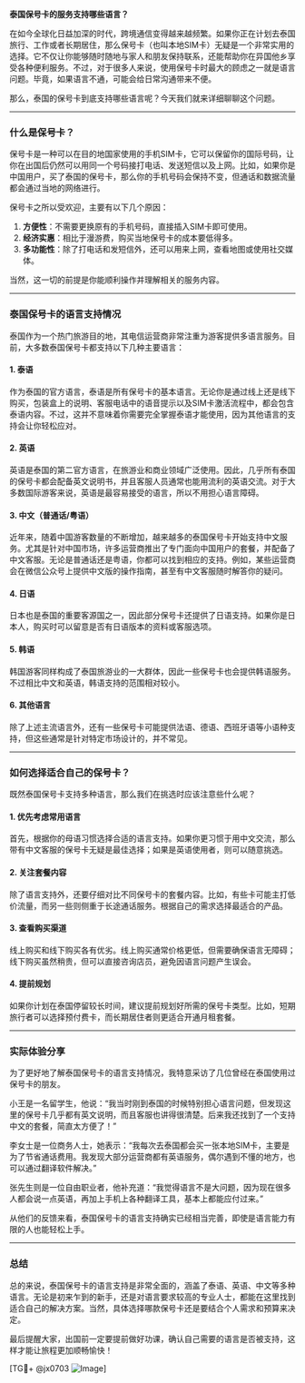 **泰国保号卡的服务支持哪些语言？**

在如今全球化日益加深的时代，跨境通信变得越来越频繁。如果你正在计划去泰国旅行、工作或者长期居住，那么保号卡（也叫本地SIM卡）无疑是一个非常实用的选择。它不仅让你能够随时随地与家人和朋友保持联系，还能帮助你在异国他乡享受各种便利服务。不过，对于很多人来说，使用保号卡时最大的顾虑之一就是语言问题。毕竟，如果语言不通，可能会给日常沟通带来不便。

那么，泰国的保号卡到底支持哪些语言呢？今天我们就来详细聊聊这个问题。

---

### **什么是保号卡？**
保号卡是一种可以在目的地国家使用的手机SIM卡，它可以保留你的国际号码，让你在出国后仍然可以用同一个号码接打电话、发送短信以及上网。比如，如果你是中国用户，买了泰国的保号卡，那么你的手机号码会保持不变，但通话和数据流量都会通过当地的网络进行。

保号卡之所以受欢迎，主要有以下几个原因：
1. **方便性**：不需要更换原有的手机号码，直接插入SIM卡即可使用。
2. **经济实惠**：相比于漫游费，购买当地保号卡的成本要低得多。
3. **多功能性**：除了打电话和发短信外，还可以用来上网，查看地图或使用社交媒体。

当然，这一切的前提是你能顺利操作并理解相关的服务内容。

---

### **泰国保号卡的语言支持情况**
泰国作为一个热门旅游目的地，其电信运营商非常注重为游客提供多语言服务。目前，大多数泰国保号卡都支持以下几种主要语言：

#### **1. 泰语**
作为泰国的官方语言，泰语是所有保号卡的基本语言。无论你是通过线上还是线下购买，包装盒上的说明、客服电话中的语音提示以及SIM卡激活流程中，都会包含泰语内容。不过，这并不意味着你需要完全掌握泰语才能使用，因为其他语言的支持会让你轻松应对。

#### **2. 英语**
英语是泰国的第二官方语言，在旅游业和商业领域广泛使用。因此，几乎所有泰国的保号卡都会配备英文说明书，并且客服人员通常也能用流利的英语交流。对于大多数国际游客来说，英语是最容易接受的语言，所以不用担心语言障碍。

#### **3. 中文（普通话/粤语）**
近年来，随着中国游客数量的不断增加，越来越多的泰国保号卡开始支持中文服务。尤其是针对中国市场，许多运营商推出了专门面向中国用户的套餐，并配备了中文客服。无论是普通话还是粤语，你都可以找到相应的支持。例如，某些运营商会在微信公众号上提供中文版的操作指南，甚至有中文客服随时解答你的疑问。

#### **4. 日语**
日本也是泰国的重要客源国之一，因此部分保号卡还提供了日语支持。如果你是日本人，购买时可以留意是否有日语版本的资料或客服选项。

#### **5. 韩语**
韩国游客同样构成了泰国旅游业的一大群体，因此一些保号卡也会提供韩语服务。不过相比中文和英语，韩语支持的范围相对较小。

#### **6. 其他语言**
除了上述主流语言外，还有一些保号卡可能提供法语、德语、西班牙语等小语种支持，但这些通常是针对特定市场设计的，并不常见。

---

### **如何选择适合自己的保号卡？**
既然泰国保号卡支持多种语言，那么我们在挑选时应该注意些什么呢？

#### **1. 优先考虑常用语言**
首先，根据你的母语习惯选择合适的语言支持。如果你更习惯于用中文交流，那么带有中文客服的保号卡无疑是最佳选择；如果是英语使用者，则可以随意挑选。

#### **2. 关注套餐内容**
除了语言支持外，还要仔细对比不同保号卡的套餐内容。比如，有些卡可能主打低价流量，而另一些则侧重于长途通话服务。根据自己的需求选择最适合的产品。

#### **3. 查看购买渠道**
线上购买和线下购买各有优劣。线上购买通常价格更低，但需要确保语言无障碍；线下购买虽然稍贵，但可以直接咨询店员，避免因语言问题产生误会。

#### **4. 提前规划**
如果你计划在泰国停留较长时间，建议提前规划好所需的保号卡类型。比如，短期旅行者可以选择预付费卡，而长期居住者则更适合开通月租套餐。

---

### **实际体验分享**
为了更好地了解泰国保号卡的语言支持情况，我特意采访了几位曾经在泰国使用过保号卡的朋友。

小王是一名留学生，他说：“我当时刚到泰国的时候特别担心语言问题，但发现这里的保号卡几乎都有英文说明，而且客服也讲得很清楚。后来我还找到了一个支持中文的套餐，简直太方便了！”

李女士是一位商务人士，她表示：“我每次去泰国都会买一张本地SIM卡，主要是为了节省通话费用。我发现大部分运营商都有英语服务，偶尔遇到不懂的地方，也可以通过翻译软件解决。”

张先生则是一位自由职业者，他补充道：“我觉得语言不是大问题，因为现在很多人都会说一点英语，再加上手机上各种翻译工具，基本上都能应付过来。”

从他们的反馈来看，泰国保号卡的语言支持确实已经相当完善，即使是语言能力有限的人也能轻松上手。

---

### **总结**
总的来说，泰国保号卡的语言支持是非常全面的，涵盖了泰语、英语、中文等多种语言。无论是初来乍到的新手，还是对语言要求较高的专业人士，都能在这里找到适合自己的解决方案。当然，具体选择哪款保号卡还是要结合个人需求和预算来决定。

最后提醒大家，出国前一定要提前做好功课，确认自己需要的语言是否被支持，这样才能让旅程更加顺畅愉快！

[TG💪+ @jx0703 ![Image](https://github.com/user-attachments/assets/dbca1d08-cadb-493c-b0ec-ad6f7a83f270)]